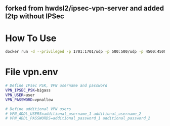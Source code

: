 ## forked from hwdsl2/ipsec-vpn-server and added l2tp without IPSec


# How To Use

```bash
docker run -d --privileged -p 1701:1701/udp -p 500:500/udp -p 4500:4500/udp --name l2tp --restart=always --env-file /root/docker/l2tp/vpn.env -v /lib/modules:/lib/modules:ro gritsenko/l2tp_without_ipsec:latest
```

# File vpn.env

```bash
# Define IPsec PSK, VPN username and password
VPN_IPSEC_PSK=bigass
VPN_USER=user
VPN_PASSWORD=vpnallow

# Define additional VPN users
# VPN_ADDL_USERS=additional_username_1 additional_username_2
# VPN_ADDL_PASSWORDS=additional_password_1 additional_password_2
```

